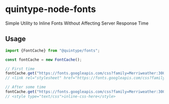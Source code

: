 # quintype-node-fonts
Simple Utility to Inline Fonts Without Affecting Server Response Time

## Usage

```javascript
import {FontCache} from "@quintype/fonts";

const fontCache = new FontCache();

// First time
fontCache.get("https://fonts.googleapis.com/css?family=Merriweather:300,400,700|Open+Sans:300,400,600,700")
// <link rel="stylesheet" href="https://fonts.googleapis.com/css?family=Merriweather:300,400,700|Open+Sans:300,400,600,700" />

// After some time
fontCache.get("https://fonts.googleapis.com/css?family=Merriweather:300,400,700|Open+Sans:300,400,600,700")
// <style type="text/css">inline-css-here</style>
```

